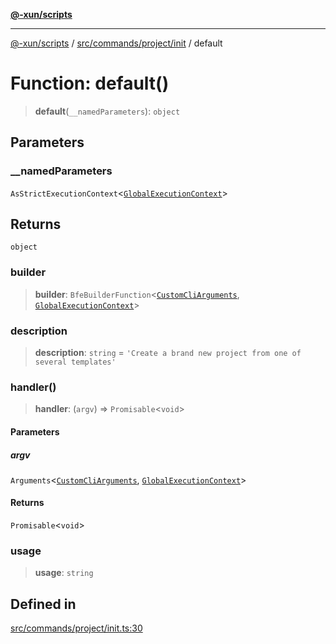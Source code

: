 [**@-xun/scripts**](../../../../../README.md)

***

[@-xun/scripts](../../../../../README.md) / [src/commands/project/init](../README.md) / default

# Function: default()

> **default**(`__namedParameters`): `object`

## Parameters

### \_\_namedParameters

`AsStrictExecutionContext`\<[`GlobalExecutionContext`](../../../../configure/type-aliases/GlobalExecutionContext.md)\>

## Returns

`object`

### builder

> **builder**: `BfeBuilderFunction`\<[`CustomCliArguments`](../type-aliases/CustomCliArguments.md), [`GlobalExecutionContext`](../../../../configure/type-aliases/GlobalExecutionContext.md)\>

### description

> **description**: `string` = `'Create a brand new project from one of several templates'`

### handler()

> **handler**: (`argv`) => `Promisable`\<`void`\>

#### Parameters

##### argv

`Arguments`\<[`CustomCliArguments`](../type-aliases/CustomCliArguments.md), [`GlobalExecutionContext`](../../../../configure/type-aliases/GlobalExecutionContext.md)\>

#### Returns

`Promisable`\<`void`\>

### usage

> **usage**: `string`

## Defined in

[src/commands/project/init.ts:30](https://github.com/Xunnamius/xscripts/blob/2521de366121a50ffeca631b4ec62db9c60657e5/src/commands/project/init.ts#L30)
